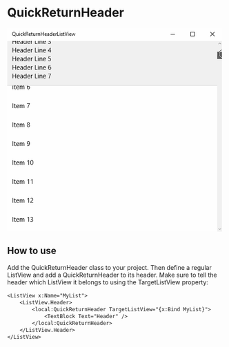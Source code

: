 # QuickReturnHeader

![Quick return header demo](QuickReturnListviewDemo.gif)

## How to use

Add the QuickReturnHeader class to your project. Then define a regular ListView
and add a QuickReturnHeader to its header. Make sure to tell the header which
ListView it belongs to using the TargetListView property:

    <ListView x:Name="MyList">
        <ListView.Header>
            <local:QuickReturnHeader TargetListView="{x:Bind MyList}">
				<TextBlock Text="Header" />
            </local:QuickReturnHeader>
        </ListView.Header>
    </ListView>
